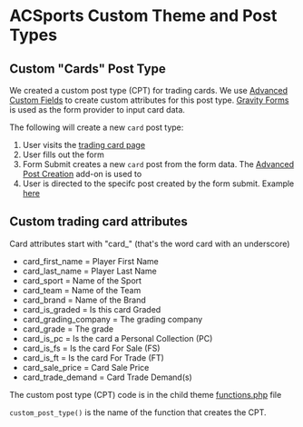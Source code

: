 # ACSports Custom Theme and Post Types


## Custom "Cards" Post Type

We created a custom post type (CPT) for trading cards. We use [Advanced Custom Fields](https://www.advancedcustomfields.com/) to create custom attributes for this post type. [Gravity Forms](https://www.gravityforms.com/) is used as the form provider to input card data. 

The following will create a new `card` post type:
1. User visits the [trading card page](http://acsportsj.kinsta.cloud/mls/)
2. User fills out the form
3. Form Submit creates a new `card` post from the form data. The [Advanced Post Creation](https://docs.gravityforms.com/category/add-ons-gravity-forms/advanced-post-creation-add-on/) add-on is used to
4. User is directed to the specifc post created by the form submit. Example [here](http://acsportsj.kinsta.cloud/cards/lebron-james/) 


## Custom trading card attributes

Card attributes start with "card_" (that's the word card with an underscore)

- card_first_name 	 = Player First Name
- card_last_name  	 = Player Last Name
- card_sport			 = Name of the Sport
- card_team			 = Name of the Team
- card_brand			 = Name of the Brand
- card_is_graded		 = Is this card Graded
- card_grading_company = The grading company
- card_grade	 		 = The grade
- card_is_pc			 = Is the card a Personal Collection (PC)
- card_is_fs			 = Is the card For Sale (FS)
- card_is_ft			 = Is the card For Trade (FT)
- card_sale_price		 = Card Sale Price
- card_trade_demand	 = Card Trade Demand(s)

The custom post type (CPT) code is in the child theme [functions.php](https://github.com/tbrennan77/acsports/blob/main/wp-content/themes/buddyboss-theme-child/functions.php) file

`custom_post_type()` is the name of the function that creates the CPT.
